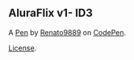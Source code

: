 AluraFlix v1- ID3
-----------------


A [Pen](https://codepen.io/renato9889/pen/WNXVBvp) by [Renato9889](https://codepen.io/renato9889) on [CodePen](https://codepen.io).

[License](https://codepen.io/license/pen/WNXVBvp).